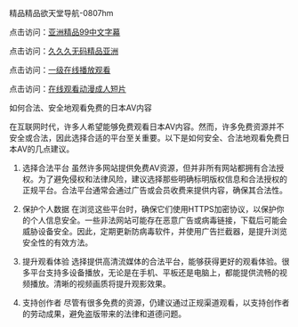 精品精品欲天堂导航-0807hm

点击访问：<a href="https://heiliaoga6s9v.pages.dev">亚洲精品99中文字幕</a>

点击访问：<a href="https://heiliaoll4qsx.pages.dev">久久久无码精品亚洲</a>

点击访问：<a href="https://heiliaozj3tjd.pages.dev">一级在线播放观看</a>

点击访问：<a href="https://heiliaowt0d7p.pages.dev">在线观看动漫成人短片</a>

如何合法、安全地观看免费的日本AV内容

在互联网时代，许多人希望能够免费观看日本AV内容。然而，许多免费资源并不安全或合法，因此选择合适的平台至关重要。以下是如何安全、合法地观看免费日本AV的几点建议。

1. 选择合法平台
虽然许多网站提供免费AV资源，但并非所有网站都拥有合法授权。为了避免侵权和法律风险，建议选择那些明确标明版权信息和合法授权的正规平台。合法平台通常会通过广告或会员收费来提供内容，确保其合法性。

2. 保护个人数据
在浏览这些平台时，确保它们使用HTTPS加密协议，以保护你的个人信息安全。一些非法网站可能存在恶意广告或病毒链接，下载后可能会威胁设备安全。因此，定期更新防病毒软件，并使用广告拦截器，是提升浏览安全性的有效方法。

3. 提升观看体验
选择提供高清流媒体的合法平台，能够获得更好的观看体验。很多平台支持多设备播放，无论是在手机、平板还是电脑上，都能提供流畅的视频播放。清晰的视频画质将提升观影效果。

4. 支持创作者
尽管有很多免费的资源，仍建议通过正规渠道观看，以支持创作者的劳动成果，避免盗版带来的法律和道德问题。




<span style="display:none;">[Canonical link](https://github.com/mua246/33556 ）</span>
